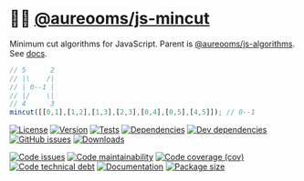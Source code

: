 :haircut_woman: [@aureooms/js-mincut](https://make-github-pseudonymous-again.github.io/js-mincut)
==

Minimum cut algorithms for JavaScript.
Parent is [@aureooms/js-algorithms](https://github.com/make-github-pseudonymous-again/js-algorithms).
See [docs](https://make-github-pseudonymous-again.github.io/js-mincut/index.html).

```js
// 5      2
// |\    /|
// | 0--1 |
// |/    \|
// 4      3
mincut([[0,1],[1,2],[1,3],[2,3],[0,4],[0,5],[4,5]]); // 0--1
```

[![License](https://img.shields.io/github/license/make-github-pseudonymous-again/js-mincut.svg)](https://raw.githubusercontent.com/make-github-pseudonymous-again/js-mincut/main/LICENSE)
[![Version](https://img.shields.io/npm/v/@aureooms/js-mincut.svg)](https://www.npmjs.org/package/@aureooms/js-mincut)
[![Tests](https://img.shields.io/github/workflow/status/make-github-pseudonymous-again/js-mincut/ci:test?event=push&label=tests)](https://github.com/make-github-pseudonymous-again/js-mincut/actions/workflows/ci:test.yml?query=branch:main)
[![Dependencies](https://img.shields.io/david/make-github-pseudonymous-again/js-mincut.svg)](https://david-dm.org/make-github-pseudonymous-again/js-mincut)
[![Dev dependencies](https://img.shields.io/david/dev/make-github-pseudonymous-again/js-mincut.svg)](https://david-dm.org/make-github-pseudonymous-again/js-mincut?type=dev)
[![GitHub issues](https://img.shields.io/github/issues/make-github-pseudonymous-again/js-mincut.svg)](https://github.com/make-github-pseudonymous-again/js-mincut/issues)
[![Downloads](https://img.shields.io/npm/dm/@aureooms/js-mincut.svg)](https://www.npmjs.org/package/@aureooms/js-mincut)

[![Code issues](https://img.shields.io/codeclimate/issues/make-github-pseudonymous-again/js-mincut.svg)](https://codeclimate.com/github/make-github-pseudonymous-again/js-mincut/issues)
[![Code maintainability](https://img.shields.io/codeclimate/maintainability/make-github-pseudonymous-again/js-mincut.svg)](https://codeclimate.com/github/make-github-pseudonymous-again/js-mincut/trends/churn)
[![Code coverage (cov)](https://img.shields.io/codecov/c/gh/make-github-pseudonymous-again/js-mincut/main.svg)](https://codecov.io/gh/make-github-pseudonymous-again/js-mincut)
[![Code technical debt](https://img.shields.io/codeclimate/tech-debt/make-github-pseudonymous-again/js-mincut.svg)](https://codeclimate.com/github/make-github-pseudonymous-again/js-mincut/trends/technical_debt)
[![Documentation](https://make-github-pseudonymous-again.github.io/js-mincut/badge.svg)](https://make-github-pseudonymous-again.github.io/js-mincut/source.html)
[![Package size](https://img.shields.io/bundlephobia/minzip/@aureooms/js-mincut)](https://bundlephobia.com/result?p=@aureooms/js-mincut)
